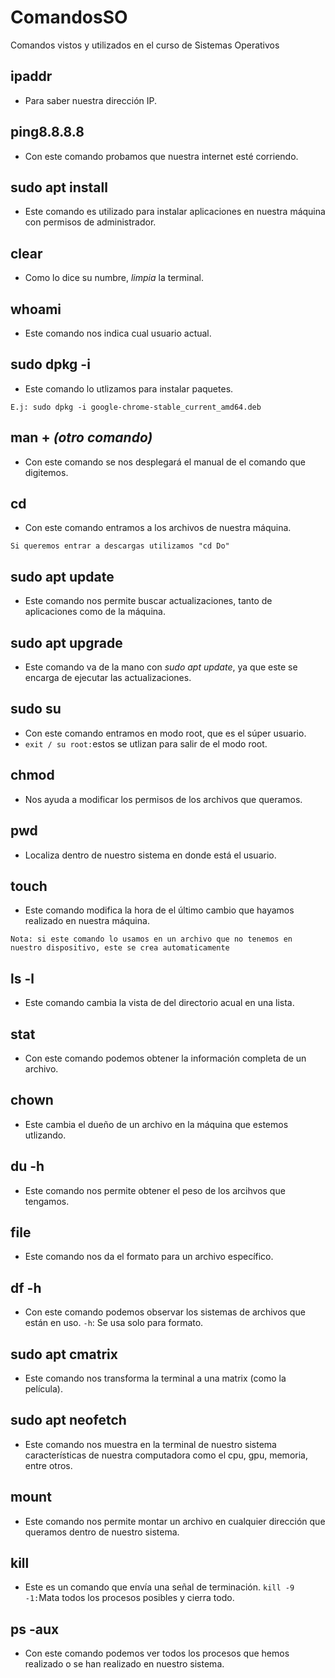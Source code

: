 # ComandosSO
Comandos vistos y utilizados en el curso de Sistemas Operativos 

## ipaddr
- Para saber nuestra dirección IP.

## ping8.8.8.8
- Con este comando probamos que nuestra internet esté corriendo.

## sudo apt install
- Este comando es utilizado para instalar aplicaciones en nuestra máquina con permisos de administrador.

## clear
- Como lo dice su numbre, _limpia_ la terminal.

## whoami
- Este comando nos indica cual usuario actual.

## sudo dpkg -i
- Este comando lo utlizamos para instalar paquetes.

`E.j: sudo dpkg -i google-chrome-stable_current_amd64.deb`

## man + _(otro comando)_
- Con este comando se nos desplegará el manual de el comando que digitemos.

## cd 
- Con este comando entramos a los archivos de nuestra máquina.

`Si queremos entrar a descargas utilizamos "cd Do" `

## sudo apt update
- Este comando nos permite buscar actualizaciones, tanto de aplicaciones como de la máquina.

## sudo apt upgrade
- Este comando va de la mano con _sudo apt update_, ya que este se encarga de ejecutar las actualizaciones. 

## sudo su
- Con este comando entramos en modo root, que es el súper usuario.
- `exit / su root:`estos se utlizan para salir de el modo root.

## chmod 
- Nos ayuda a modificar los permisos de los archivos que queramos.

## pwd 
- Localiza dentro de nuestro sistema en donde está el usuario.

## touch
- Este comando modifica la hora de el último cambio que hayamos realizado en nuestra máquina.

`Nota: si este comando lo usamos en un archivo que no tenemos en nuestro dispositivo, este se crea automaticamente`

## ls -l
- Este comando cambia la vista de del directorio acual en una lista.

## stat
- Con este comando podemos obtener la información completa de un archivo.

## chown
- Este cambia el dueño de un archivo en la máquina que estemos utlizando.

## du -h
- Este comando nos permite obtener el peso de los arcihvos que tengamos.

## file
- Este comando nos da el formato para un archivo específico.

## df -h
- Con este comando podemos observar los sistemas de archivos que están en uso.
`-h`: Se usa solo para formato.

## sudo apt cmatrix
- Este comando nos transforma la terminal a una matrix (como la película).

## sudo apt neofetch 
- Este comando nos muestra en la terminal de nuestro sistema características de nuestra computadora como el cpu, gpu, memoria, entre otros.

## mount 
- Este comando nos permite montar un archivo en cualquier dirección que queramos dentro de nuestro sistema.

## kill 
- Este es un comando que envía una señal de terminación.
`kill -9 -1:`Mata todos los procesos posibles y cierra todo.

## ps -aux
- Con este comando podemos ver todos los procesos que hemos realizado o se han realizado en nuestro sistema.







